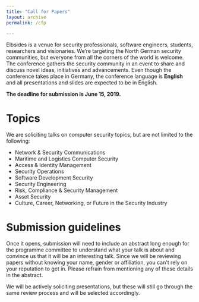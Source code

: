 ```yaml
---
title: "Call for Papers"
layout: archive
permalink: /cfp

---
```


Elbsides is a venue for security professionals, software engineers, students, researchers and visionaries. We’re targeting the North German security communities, but everyone from all the corners of the world is welcome. The conference gathers the security community in an event to share and discuss novel ideas, initiatives and advancements. Even though the conference takes place in Germany, the conference language is **English** and all presentations and slides are expected to be in English.

**The deadline for submission is June 15, 2019.**

# Topics #

We are soliciting talks on computer security topics, but are not limited to the following:

* Network & Security Communications
* Maritime and Logistics Computer Security
* Access & Identity Management
* Security Operations
* Software Development Security
* Security Engineering
* Risk, Compliance & Security Management
* Asset Security
* Culture, Career, Networking, or Future in the Security Industry

# Submission guidelines #

Once it opens, submission will need to include an abstract long enough for the programme committee to understand what your talk is about and convince us that it will be an interesting talk. Since we will be reviewing papers without knowing your name, gender or affiliation, you can't rely on your reputation to get in. Please refrain from mentioning any of these details in the abstract.

We will be actively soliciting presentations, but these will still go through the same review process and will be selected accordingly.




